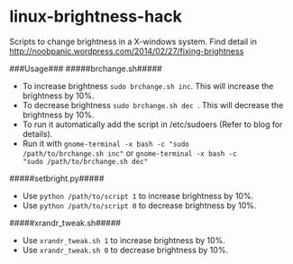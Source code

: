 linux-brightness-hack
=====================

Scripts to change brightness in a X-windows system.
Find detail in http://noobpanic.wordpress.com/2014/02/27/fixing-brightness

###Usage###
#####brchange.sh#####
- To increase brightness <code>sudo brchange.sh inc</code>. This will increase the brightness by 10%.
- To decrease brightness <code>sudo brchange.sh dec </code>. This will decrease the brightness by 10%.
- To run it automatically add the script in /etc/sudoers (Refer to blog for details).
- Run it with <code>gnome-terminal -x bash -c "sudo /path/to/brchange.sh inc"</code> or <code>gnome-terminal -x bash -c "sudo /path/to/brchange.sh dec"</code>

#####setbright.py#####
- Use <code>python /path/to/script 1</code> to increase brightness by 10%.
- Use <code>python /path/to/script 0</code> to decrease brightness by 10%.

#####xrandr_tweak.sh#####
- Use <code>xrandr_tweak.sh 1</code> to increase brightness by 10%.
- Use <code>xrandr_tweak.sh 0</code> to decrease brightness by 10%.
